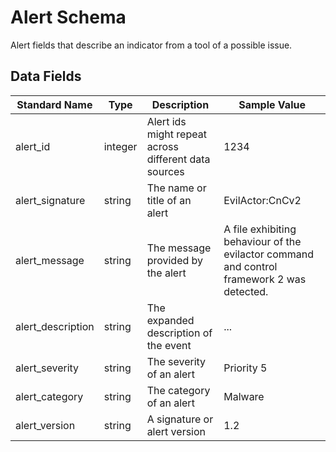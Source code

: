 # Alert Schema

Alert fields that describe an indicator from a tool of a possible issue.

## Data Fields

| Standard Name | Type | Description | Sample Value |
|--------|---------|-------|-------|
| alert_id | integer | Alert ids might repeat across different data sources | 1234 |
| alert_signature | string | The name or title of an alert | EvilActor:CnCv2 |
| alert_message | string | The message provided by the alert | A file exhibiting behaviour of the evilactor command and control framework 2 was detected. |
| alert_description | string | The expanded description of the event | ... |
| alert_severity | string | The severity of an alert | Priority 5 |
| alert_category | string | The category of an alert | Malware |
| alert_version | string | A signature or alert version | 1.2 |

